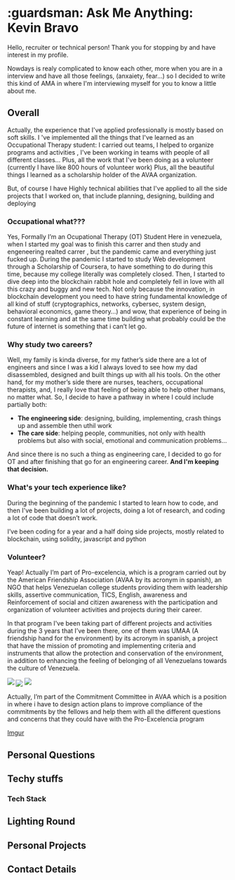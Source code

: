<h1 align="left" id="mustafinho-title">:guardsman: Ask Me Anything: Kevin Bravo</h1>

Hello, recruiter or technical person! Thank you for stopping by and have interest in my profile.

Nowdays is realy complicated to know each other, more when you are in a interview and have all those feelings, (anxaiety, fear...) so I decided to write this kind of AMA in where I'm interviewing myself for you to know a little about me.

## Overall

Actually, the experience that I've applied professionally is mostly based on soft skills. I 've implemented all the things that I've learned as an Occupational Therapy student: I carried out teams, I helped to organize programs and activities , I've been working in teams with people of all different classes… Plus, all the work that I've been doing as a volunteer (currently I have like 800 hours of volunteer work)  Plus, all the beautiful things I learned as a scholarship holder of the AVAA organization.

But, of course I have Highly technical abilities that I've applied to all the side projects that I worked on, that include planning, designing, building and deploying

### Occupational what???

Yes, Formally I’m an Ocupational Therapy (OT) Student Here in venezuela, when I started my goal was to finish this carrer and then study and engeneering realted carrer , but the pandemic came and everything just fucked up. During the pandemic I started to study Web development through a Scholarship of Coursera, to have something to do during this time, because my college literally was completely closed. Then, I started to dive deep into the blockchain rabbit hole and completely fell in love with all this crazy and buggy and new tech. Not only because the innovation, in blockchain development you need  to have string fundamental knowledge of all kind of stuff (cryptographics, networks, cybersec, system design, behavioral economics, game theory…) and wow, that experience of being in constant learning and at the same time building what probably could be the future of internet is something that i can’t let go.

### Why study two careers?

Well, my family is kinda diverse, for my father’s side there are a lot of engineers and since  I was a kid I always loved to see how my dad disassembled, designed and built things up with all his tools. On the other hand, for my mother’s side there are nurses, teachers, occupational therapists, and, I really love that feeling of being able to help other humans, no matter what.  So, I decide to have a pathway in where I could include partially both:

- **The engineering side**: designing, building, implementing, crash things up and assemble then uthil work
- **The care side**: helping people, communities, not only with health problems but also with social, emotional and communication problems…
  
And since there is no such a thing as engineering care, I decided to go for OT and after finishing that go for an engineering career. **And I'm keeping that decision.**

### What's your tech experience like?

During the beginning of the pandemic I started to learn how to code, and then I've been building a lot of projects, doing a lot of research, and coding a lot of code that doesn’t work.

I’ve been coding for a year and a half doing side projects, mostly related to blockchain, using solidity, javascript and python

### Volunteer?

Yeap! Actually I’m part of  Pro-excelencia, which is a program carried out by the American Friendship Association (AVAA by its acronym in spanish), an NGO that helps  Venezuelan college students providing them with leadership skills, assertive communication, TICS, English, awareness and Reinforcement of social and citizen awareness with the participation and organization of volunteer activities and projects during their career.

In that program I've been taking part of different projects and activities during the 3 years that I’ve been there, one of them was UMAA (A friendship hand for the environment) by its acronym in spanish, a project that have the mission of promoting and implementing criteria and instruments that allow the protection and conservation of the environment, in addition to enhancing the feeling of belonging of all Venezuelans towards the culture of Venezuela.

<img src=https://imgur.com/utSVJI0 align="center"/>
<img src=https://imgur.com/3XiLfkb align="left"/>
<img src=https://imgur.com/G7hO8Q0 align="rigth"/>


Actually, I’m part of the Commitment Committee in AVAA which is a position in where i have to design action plans to improve compliance of the commitments by the fellows and help them with all the different questions and concerns that they could have with the Pro-Excelencia program

[Imgur](https://imgur.com/AzOmzkB)

## Personal Questions

## Techy stuffs

### Tech Stack

## Lighting Round

## Personal Projects

## Contact Details
